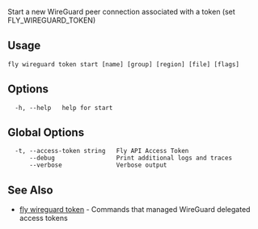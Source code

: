 Start a new WireGuard peer connection associated with a token (set FLY_WIREGUARD_TOKEN)

## Usage
~~~
fly wireguard token start [name] [group] [region] [file] [flags]
~~~

## Options

~~~
  -h, --help   help for start
~~~

## Global Options

~~~
  -t, --access-token string   Fly API Access Token
      --debug                 Print additional logs and traces
      --verbose               Verbose output
~~~

## See Also

* [fly wireguard token](/docs/flyctl/fly-wireguard-token/)	 - Commands that managed WireGuard delegated access tokens

